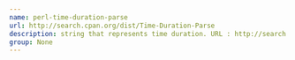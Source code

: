 ```yaml
---
name: perl-time-duration-parse
url: http://search.cpan.org/dist/Time-Duration-Parse
description: string that represents time duration. URL : http://search.cpan.org/dist/Time-Duration-Parse Groups : None
group: None
---
```

